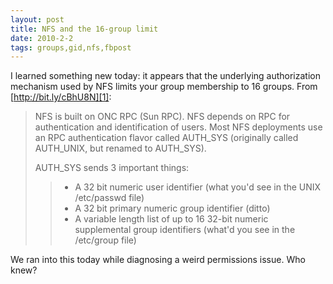 ```yaml
---
layout: post
title: NFS and the 16-group limit
date: 2010-2-2
tags: groups,gid,nfs,fbpost
---
```


I learned something new today: it appears that the underlying authorization mechanism used by NFS limits your group membership to 16 groups. From [http://bit.ly/cBhU8N][1]:

> NFS is built on ONC RPC (Sun RPC). NFS depends on RPC for authentication and identification of users. Most NFS deployments use an RPC authentication flavor called AUTH_SYS (originally called AUTH_UNIX, but renamed to AUTH_SYS).
> 
> AUTH_SYS sends 3 important things:
>
>>   - A 32 bit numeric user identifier (what you'd see in the UNIX /etc/passwd file)
>>   - A 32 bit primary numeric group identifier (ditto)
>>   - A variable length list of up to 16 32-bit numeric supplemental group identifiers (what'd you see in the /etc/group file)

We ran into this today while diagnosing a weird permissions issue. Who knew?

   [1]: http://bit.ly/cBhU8N

